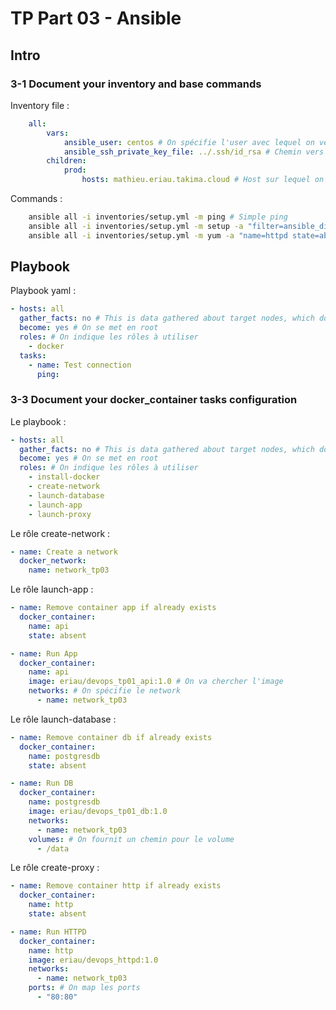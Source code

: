 # TP Part 03 - Ansible

## Intro

### 3-1 Document your inventory and base commands

Inventory file :

```yaml
    all:
        vars:
            ansible_user: centos # On spécifie l'user avec lequel on veut se connecter en ssh
            ansible_ssh_private_key_file: ../.ssh/id_rsa # Chemin vers la clé privée
        children:
            prod:
                hosts: mathieu.eriau.takima.cloud # Host sur lequel on veut se connecter en ssh
```

Commands :

```bash
    ansible all -i inventories/setup.yml -m ping # Simple ping
    ansible all -i inventories/setup.yml -m setup -a "filter=ansible_distribution*" # Permet de savoir la distribution de notre hôte
    ansible all -i inventories/setup.yml -m yum -a "name=httpd state=absent" --become # Remove apache de notre hôte
```

## Playbook

Playbook yaml :

```yaml
- hosts: all
  gather_facts: no # This is data gathered about target nodes, which don't interest us at the moment
  become: yes # On se met en root
  roles: # On indique les rôles à utiliser
    - docker
  tasks:
    - name: Test connection
      ping:
```

### 3-3 Document your docker_container tasks configuration

Le playbook : 

```yaml
- hosts: all
  gather_facts: no # This is data gathered about target nodes, which don't interest us at the moment
  become: yes # On se met en root
  roles: # On indique les rôles à utiliser
    - install-docker
    - create-network
    - launch-database
    - launch-app
    - launch-proxy
```

Le rôle create-network :

```yaml
- name: Create a network
  docker_network:
    name: network_tp03
```

Le rôle launch-app :

```yaml
- name: Remove container app if already exists
  docker_container:
    name: api
    state: absent

- name: Run App
  docker_container:
    name: api
    image: eriau/devops_tp01_api:1.0 # On va chercher l'image
    networks: # On spécifie le network
      - name: network_tp03
```

Le rôle launch-database :

```yaml
- name: Remove container db if already exists
  docker_container:
    name: postgresdb
    state: absent

- name: Run DB
  docker_container:
    name: postgresdb
    image: eriau/devops_tp01_db:1.0
    networks:
      - name: network_tp03
    volumes: # On fournit un chemin pour le volume
      - /data
```

Le rôle create-proxy :

```yaml
- name: Remove container http if already exists
  docker_container:
    name: http
    state: absent

- name: Run HTTPD
  docker_container:
    name: http
    image: eriau/devops_httpd:1.0
    networks:
      - name: network_tp03
    ports: # On map les ports
      - "80:80"
```
